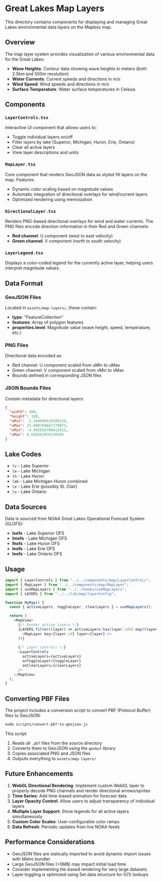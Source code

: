 # Great Lakes Map Layers

This directory contains components for displaying and managing Great Lakes environmental data layers on the Mapbox map.

## Overview

The map layer system provides visualization of various environmental data for the Great Lakes:

- **Wave Heights**: Contour data showing wave heights in meters (both 2.5km and 500m resolution)
- **Water Currents**: Current speeds and directions in m/s
- **Wind Speed**: Wind speeds and directions in m/s
- **Surface Temperature**: Water surface temperatures in Celsius

## Components

### `LayerControls.tsx`
Interactive UI component that allows users to:
- Toggle individual layers on/off
- Filter layers by lake (Superior, Michigan, Huron, Erie, Ontario)
- Clear all active layers
- View layer descriptions and units

### `MapLayer.tsx`
Core component that renders GeoJSON data as styled fill layers on the map. Features:
- Dynamic color scaling based on magnitude values
- Automatic integration of directional overlays for wind/current layers
- Optimized rendering using memoization

### `DirectionalLayer.tsx`
Renders PNG-based directional overlays for wind and water currents. The PNG files encode direction information in their Red and Green channels:
- **Red channel**: U component (west to east velocity)
- **Green channel**: V component (north to south velocity)

### `LayerLegend.tsx`
Displays a color-coded legend for the currently active layer, helping users interpret magnitude values.

## Data Format

### GeoJSON Files
Located in `assets/map-layers/`, these contain:
- **type**: "FeatureCollection"
- **features**: Array of polygon features
- **properties.level**: Magnitude value (wave height, speed, temperature, etc.)

### PNG Files
Directional data encoded as:
- Red channel: U component scaled from uMin to uMax
- Green channel: V component scaled from vMin to vMax
- Bounds defined in corresponding JSON files

### JSON Bounds Files
Contain metadata for directional layers:
```json
{
  "width": 360,
  "height": 180,
  "uMin": -2.104690429109226,
  "uMax": 15.098769847279073,
  "vMin": -4.992816788411915,
  "vMax": 8.630283876330395
}
```

## Lake Codes

- `ls` - Lake Superior
- `lm` - Lake Michigan
- `lh` - Lake Huron
- `lmh` - Lake Michigan-Huron combined
- `le` - Lake Erie (possibly St. Clair)
- `lo` - Lake Ontario

## Data Sources

Data is sourced from NOAA Great Lakes Operational Forecast System (GLOFS):
- **lsofs** - Lake Superior OFS
- **lmofs** - Lake Michigan OFS
- **lhofs** - Lake Huron OFS
- **leofs** - Lake Erie OFS
- **loofs** - Lake Ontario OFS

## Usage

```typescript
import { LayerControls } from "../../components/map/LayerControls";
import { MapLayer } from "../../components/map/MapLayer";
import { useMapLayers } from "../../hooks/useMapLayers";
import { LAYERS } from "../../lib/map/layerConfig";

function MyMap() {
  const { activeLayers, toggleLayer, clearLayers } = useMapLayers();

  return (
    <MapView>
      {/* Render active layers */}
      {LAYERS.filter((layer) => activeLayers.has(layer.id)).map((layer) => (
        <MapLayer key={layer.id} layer={layer} />
      ))}
      
      {/* Layer controls */}
      <LayerControls
        activeLayers={activeLayers}
        onToggleLayer={toggleLayer}
        onClearLayers={clearLayers}
      />
    </MapView>
  );
}
```

## Converting PBF Files

The project includes a conversion script to convert PBF (Protocol Buffer) files to GeoJSON:

```bash
node scripts/convert-pbf-to-geojson.js
```

This script:
1. Reads all `.pbf` files from the source directory
2. Converts them to GeoJSON using the `geobuf` library
3. Copies associated PNG and JSON files
4. Outputs everything to `assets/map-layers/`

## Future Enhancements

1. **WebGL Directional Rendering**: Implement custom WebGL layer to properly decode PNG channels and render directional arrows/sprites
2. **Time Series**: Add time-based animation for forecast data
3. **Layer Opacity Control**: Allow users to adjust transparency of individual layers
4. **Multiple Layer Support**: Show legends for all active layers simultaneously
5. **Custom Color Scales**: User-configurable color ramps
6. **Data Refresh**: Periodic updates from live NOAA feeds

## Performance Considerations

- GeoJSON files are statically imported to avoid dynamic import issues with Metro bundler
- Large GeoJSON files (>5MB) may impact initial load time
- Consider implementing tile-based rendering for very large datasets
- Layer toggling is optimized using Set data structure for O(1) lookups


